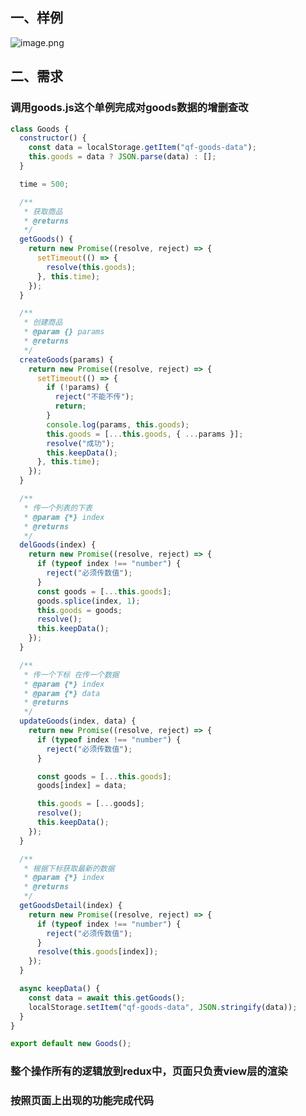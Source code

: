 ## 一、样例
![image.png](https://cdn.nlark.com/yuque/0/2023/png/12928539/1676541110986-c8321afe-3d46-4211-937f-82cbff30691e.png#averageHue=%23a3a3a3&clientId=u7e945104-0573-4&from=paste&height=345&id=ubcc689c5&name=image.png&originHeight=862&originWidth=2082&originalType=binary&ratio=2.5&rotation=0&showTitle=false&size=97151&status=done&style=none&taskId=ued9d5c11-adbf-4a3b-9194-d8e607ba8ab&title=&width=832.8)
## 二、需求
### 调用goods.js这个单例完成对goods数据的增删查改
```jsx
class Goods {
  constructor() {
    const data = localStorage.getItem("qf-goods-data");
    this.goods = data ? JSON.parse(data) : [];
  }

  time = 500;

  /**
   * 获取商品
   * @returns
   */
  getGoods() {
    return new Promise((resolve, reject) => {
      setTimeout(() => {
        resolve(this.goods);
      }, this.time);
    });
  }

  /**
   * 创建商品
   * @param {} params
   * @returns
   */
  createGoods(params) {
    return new Promise((resolve, reject) => {
      setTimeout(() => {
        if (!params) {
          reject("不能不传");
          return;
        }
        console.log(params, this.goods);
        this.goods = [...this.goods, { ...params }];
        resolve("成功");
        this.keepData();
      }, this.time);
    });
  }

  /**
   * 传一个列表的下表
   * @param {*} index
   * @returns
   */
  delGoods(index) {
    return new Promise((resolve, reject) => {
      if (typeof index !== "number") {
        reject("必须传数值");
      }
      const goods = [...this.goods];
      goods.splice(index, 1);
      this.goods = goods;
      resolve();
      this.keepData();
    });
  }

  /**
   * 传一个下标 在传一个数据
   * @param {*} index
   * @param {*} data
   * @returns
   */
  updateGoods(index, data) {
    return new Promise((resolve, reject) => {
      if (typeof index !== "number") {
        reject("必须传数值");
      }

      const goods = [...this.goods];
      goods[index] = data;

      this.goods = [...goods];
      resolve();
      this.keepData();
    });
  }

  /**
   * 根据下标获取最新的数据
   * @param {*} index
   * @returns
   */
  getGoodsDetail(index) {
    return new Promise((resolve, reject) => {
      if (typeof index !== "number") {
        reject("必须传数值");
      }
      resolve(this.goods[index]);
    });
  }

  async keepData() {
    const data = await this.getGoods();
    localStorage.setItem("qf-goods-data", JSON.stringify(data));
  }
}

export default new Goods();

```
### 整个操作所有的逻辑放到redux中，页面只负责view层的渲染
### 按照页面上出现的功能完成代码

